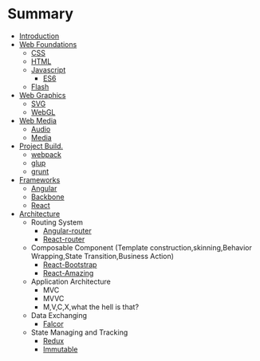 # Summary

* [Introduction](README.md)
* [Web Foundations](webfoundations/web_foundations.md)
   * [CSS](css/css.md)
   * [HTML](html/html.md)
   * [Javascript](javascript/javascript.md)
       * [ES6](http:/exploringjs.com/es6/)
   * [Flash](flash/flash.md)
* [Web Graphics](webgraphics/web_graphics.md)
   * [SVG](svg/svg.md)
   * [WebGL](webgl/webgl.md)
* [Web Media](webmedia/web_media.md)
   * [Audio](audio/audio.md)
   * [Media](media/media.md)
* [Project Build.](projectbuild/project_build.md)
   * [webpack](http:/webpack.github.io/)
   * [glup](http:/gulpjs.com/)
   * [grunt](http:/grunt.com)
* [Frameworks](frameworks/frameworks.md)
   * [Angular](https:/angularjs.org/)
   * [Backbone](http:/backbonejs.org)
   * [React](https:/facebook.github.io/react)
* [Architecture](architecture/architecture.md)
   * Routing System
       * [Angular-router](https:/github.com/angular-ui/ui-router)
       * [React-router](https:/github.com/rackt/react-router)
   * Composable Component (Template construction,skinning,Behavior Wrapping,State Transition,Business Action)
       * [React-Bootstrap](http:/react-bootstrap.github.io)
       * [React-Amazing](http:/amazeui.org/react/)
   * Application Architecture
       * MVC
       * MVVC
       * M,V,C,X,what the hell is that?
   * Data Exchanging
       * [Falcor](http:/netflix.github.io/falcor/)
   * State Managing and Tracking
       * [Redux](http:/redux.js.org/)
       * [Immutable](http:/facebook.github.io/immutable-js/)

